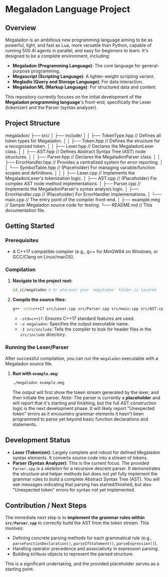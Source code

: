 # Megaladon Language Project

## Overview
Megaladon is an ambitious new programming language aiming to be as powerful, light, and fast as Lua, more versatile than Python, capable of running 500 AI agents in parallel, and easy for beginners to learn. It's designed to be a complete environment, including:
* **Megaladon (Programming Language)**: The core language for general-purpose programming.
* **Megascript (Scripting Language)**: A lighter-weight scripting variant.
* **Megladis (Query and Storage Language)**: For data interaction.
* **Megaladon ML (Markup Language)**: For structured data and content.

This repository currently focuses on the initial development of the **Megaladon programming language**'s front-end, specifically the Lexer (tokenizer) and the Parser (syntax analyzer).

## Project Structure

megaladon/
├── src/
│   ├── include/
│   │   ├── TokenType.hpp         // Defines all token types for Megaladon.
│   │   ├── Token.hpp             // Defines the structure for a recognized token.
│   │   ├── Lexer.hpp             // Declares the MegaladonLexer class.
│   │   ├── AST.hpp               // Defines Abstract Syntax Tree (AST) node structures.
│   │   ├── Parser.hpp            // Declares the MegaladonParser class.
│   │   ├── ErrorHandler.hpp      // Provides a centralized system for error reporting.
│   │   └── SymbolTable.hpp       // (Placeholder) For managing variable/function scopes and definitions.
│   │
│   ├── Lexer.cpp                 // Implements the MegaladonLexer's tokenization logic.
│   ├── AST.cpp                   // (Placeholder) For complex AST node method implementations.
│   ├── Parser.cpp                // Implements the MegaladonParser's syntax analysis logic.
│   ├── ErrorHandler.cpp          // (Placeholder) For ErrorHandler implementations.
│   └── main.cpp                  // The entry point of the compiler front-end.
│
├── example.meg                   // Sample Megaladon source code for testing.
└── README.md                     // This documentation file.


## Getting Started

### Prerequisites
* A C++17 compatible compiler (e.g., g++ for MinGW64 on Windows, or GCC/Clang on Linux/macOS).

### Compilation

1.  **Navigate to the project root:**
    ```bash
    cd /c/megaladon # Or wherever your 'megaladon' folder is located
    ```
2.  **Compile the source files:**
    ```bash
    g++ -std=c++17 src/Lexer.cpp src/Parser.cpp src/main.cpp src/AST.cpp src/ErrorHandler.cpp -o megaladon -I src/include
    ```
    * `-std=c++17`: Ensures C++17 standard features are used.
    * `-o megaladon`: Specifies the output executable name.
    * `-I src/include`: Tells the compiler to look for header files in the `src/include` directory.

### Running the Lexer/Parser

After successful compilation, you can run the `megaladon` executable with a Megaladon source file.

1.  **Run with `example.meg`:**
    ```bash
    ./megaladon example.meg
    ```

    The output will first show the token stream generated by the lexer, and then initiate the parser.
    *Note*: The parser is currently a **placeholder** and will report that it's starting and finishing, but the full AST construction logic is the next development phase. It will likely report "Unexpected token" errors as it encounters grammar elements it hasn't been programmed to parse yet beyond basic function declarations and statements.

## Development Status

* **Lexer (Tokenizer)**: Largely complete and robust for defined Megaladon syntax elements. It converts source code into a stream of tokens.
* **Parser (Syntax Analyzer)**: This is the current focus. The provided `Parser.cpp` is a *skeleton* for a recursive descent parser. It demonstrates the structure and helper methods but does not yet fully implement the grammar rules to build a complete Abstract Syntax Tree (AST). You will see messages indicating that parsing has started/finished, but also "Unexpected token" errors for syntax not yet implemented.

## Contribution / Next Steps

The immediate next step is to **implement the grammar rules within `src/Parser.cpp`** to correctly build the AST from the token stream. This involves:
* Defining concrete parsing methods for each grammatical rule (e.g., `parseFunctionDeclaration()`, `parseIfStatement()`, `parseExpression()`).
* Handling operator precedence and associativity in expression parsing.
* Building `ASTNode` objects to represent the parsed structure.

This is a significant undertaking, and the provided placeholder serves as a starting point.
